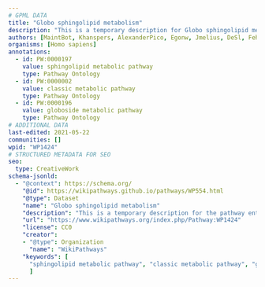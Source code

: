 ```yaml
---
# GPML DATA
title: "Globo sphingolipid metabolism"
description: "This is a temporary description for Globo sphingolipid metabolism"
authors: [MaintBot, Khanspers, AlexanderPico, Egonw, Jmelius, DeSl, Fehrhart, Eweitz]
organisms: [Homo sapiens]
annotations:
  - id: PW:0000197
    value: sphingolipid metabolic pathway
    type: Pathway Ontology
  - id: PW:0000002
    value: classic metabolic pathway
    type: Pathway Ontology
  - id: PW:0000196
    value: globoside metabolic pathway
    type: Pathway Ontology
# ADDITIONAL DATA
last-edited: 2021-05-22
communities: []
wpid: "WP1424"
# STRUCTURED METADATA FOR SEO
seo:
  type: CreativeWork
schema-jsonld:
  - "@context": https://schema.org/
    "@id": https://wikipathways.github.io/pathways/WP554.html
    "@type": Dataset
    "name": "Globo sphingolipid metabolism"
    "description": "This is a temporary description for the pathway entitled: Globo sphingolipid metabolism"
    "url": "https://www.wikipathways.org/index.php/Pathway:WP1424"
    "license": CC0
    "creator":
    - "@type": Organization
      "name": "WikiPathways"
    "keywords": [
      "sphingolipid metabolic pathway", "classic metabolic pathway", "globoside metabolic pathway",
      ]
---
```


